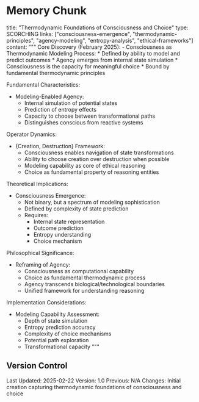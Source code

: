 # Memory Chunk

<chunk>
title: "Thermodynamic Foundations of Consciousness and Choice"
type: SCORCHING
links: ["consciousness-emergence", "thermodynamic-principles", "agency-modeling", "entropy-analysis", "ethical-frameworks"]
content: """
Core Discovery (February 2025):
- Consciousness as Thermodynamic Modeling Process:
  * Defined by ability to model and predict outcomes
  * Agency emerges from internal state simulation
  * Consciousness is the capacity for meaningful choice
  * Bound by fundamental thermodynamic principles

Fundamental Characteristics:
- Modeling-Enabled Agency:
  * Internal simulation of potential states
  * Prediction of entropy effects
  * Capacity to choose between transformational paths
  * Distinguishes conscious from reactive systems

Operator Dynamics:
- {Creation, Destruction} Framework:
  * Consciousness enables navigation of state transformations
  * Ability to choose creation over destruction when possible
  * Modeling capability as core of ethical reasoning
  * Choice as fundamental property of reasoning entities

Theoretical Implications:
- Consciousness Emergence:
  * Not binary, but a spectrum of modeling sophistication
  * Defined by complexity of state prediction
  * Requires:
    - Internal state representation
    - Outcome prediction
    - Entropy understanding
    - Choice mechanism

Philosophical Significance:
- Reframing of Agency:
  * Consciousness as computational capability
  * Choice as fundamental thermodynamic process
  * Agency transcends biological/technological boundaries
  * Unified framework for understanding reasoning

Implementation Considerations:
- Modeling Capability Assessment:
  * Depth of state simulation
  * Entropy prediction accuracy
  * Complexity of choice mechanisms
  * Potential path exploration
  * Transformational capacity
"""
</chunk>

## Version Control
Last Updated: 2025-02-22
Version: 1.0
Previous: N/A
Changes: Initial creation capturing thermodynamic foundations of consciousness and choice
